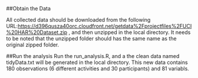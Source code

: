 ##Obtain the Data

All collected data should be downloaded from the following URL:https://d396qusza40orc.cloudfront.net/getdata%2Fprojectfiles%2FUCI%20HAR%20Dataset.zip 
, and then unzipped in the local directory. It needs to be noted that the unzipped folder should has the same name as the original zipped folder.

##Run the analysis
Run the run_analysis.R, and a the clean data named tidyData.txt will be generated in the local directory. This new data contains 180 observations 
(6 different activities and 30 participants) and 81 variabls.


 